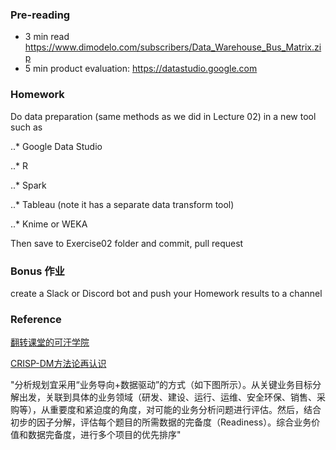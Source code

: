 ### Pre-reading

- 3 min read https://www.dimodelo.com/subscribers/Data_Warehouse_Bus_Matrix.zip
- 5 min product evaluation: https://datastudio.google.com


### Homework

Do data preparation (same methods as we did in Lecture 02) in a new tool such as 

..* Google Data Studio

..* R

..* Spark

..* Tableau (note it has a separate data transform tool)

..* Knime or WEKA

Then save to Exercise02 folder and commit, pull request

### Bonus 作业

create a Slack or Discord bot and push your Homework results to a channel

### Reference


[翻转课堂的可汗学院](https://book.douban.com/subject/25886309/)

[CRISP-DM方法论再认识](https://zhuanlan.zhihu.com/p/32014381)


"分析规划宜采用“业务导向+数据驱动”的方式（如下图所示）。从关键业务目标分解出发，关联到具体的业务领域（研发、建设、运行、运维、安全环保、销售、采购等），从重要度和紧迫度的角度，对可能的业务分析问题进行评估。然后，结合初步的因子分解，评估每个题目的所需数据的完备度（Readiness）。综合业务价值和数据完备度，进行多个项目的优先排序"

